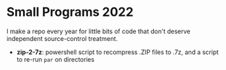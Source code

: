 # Small Programs 2022

I make a repo every year for little bits of code that don't deserve
independent source-control treatment.

- **zip\-2\-7z**: powershell script to recompress .ZIP files to .7z, and a script to re-run `par` on directories

